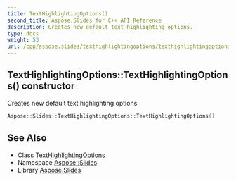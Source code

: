 ```yaml
---
title: TextHighlightingOptions()
second_title: Aspose.Slides for C++ API Reference
description: Creates new default text highlighting options.
type: docs
weight: 53
url: /cpp/aspose.slides/texthighlightingoptions/texthighlightingoptions/
---
```

## TextHighlightingOptions::TextHighlightingOptions() constructor


Creates new default text highlighting options.

```cpp
Aspose::Slides::TextHighlightingOptions::TextHighlightingOptions()
```

## See Also

* Class [TextHighlightingOptions](./)
* Namespace [Aspose::Slides](../)
* Library [Aspose.Slides](../../)